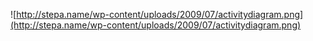 ![http://stepa.name/wp-content/uploads/2009/07/activitydiagram.png](http://stepa.name/wp-content/uploads/2009/07/activitydiagram.png)